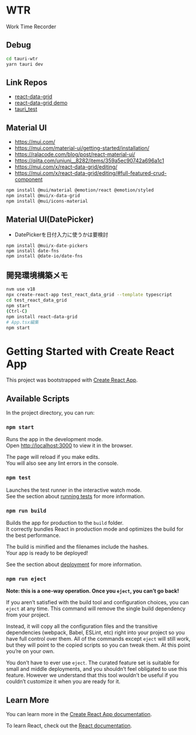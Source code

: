 # WTR
Work Time Recorder


## Debug

```bash
cd tauri-wtr
yarn tauri dev
```

## Link Repos

- [react-data-grid](https://github.com/adazzle/react-data-grid)
- [react-data-grid demo](https://adazzle.github.io/react-data-grid/)
- [tauri_test](https://github.com/marzg510/tauri_test)

## Material UI

- https://mui.com/
- https://mui.com/material-ui/getting-started/installation/
- https://ralacode.com/blog/post/react-material-ui/
- https://qiita.com/uniuni__8282/items/359a5ec90742a696a1c1
- https://mui.com/x/react-data-grid/editing/
- https://mui.com/x/react-data-grid/editing/#full-featured-crud-component

```bash
npm install @mui/material @emotion/react @emotion/styled
npm install @mui/x-data-grid
npm install @mui/icons-material
```

## Material UI(DatePicker)

- DatePickerを日付入力に使うかは要検討

```
npm install @mui/x-date-pickers
npm install date-fns
npm install @date-io/date-fns
```

## 開発環境構築メモ

```bash
nvm use v18
npx create-react-app test_react_data_grid --template typescript
cd test_react_data_grid
npm start
(Ctrl-C)
npm install react-data-grid
# App.tsx編集
npm start
```


# Getting Started with Create React App

This project was bootstrapped with [Create React App](https://github.com/facebook/create-react-app).

## Available Scripts

In the project directory, you can run:

### `npm start`

Runs the app in the development mode.\
Open [http://localhost:3000](http://localhost:3000) to view it in the browser.

The page will reload if you make edits.\
You will also see any lint errors in the console.

### `npm test`

Launches the test runner in the interactive watch mode.\
See the section about [running tests](https://facebook.github.io/create-react-app/docs/running-tests) for more information.

### `npm run build`

Builds the app for production to the `build` folder.\
It correctly bundles React in production mode and optimizes the build for the best performance.

The build is minified and the filenames include the hashes.\
Your app is ready to be deployed!

See the section about [deployment](https://facebook.github.io/create-react-app/docs/deployment) for more information.

### `npm run eject`

**Note: this is a one-way operation. Once you `eject`, you can’t go back!**

If you aren’t satisfied with the build tool and configuration choices, you can `eject` at any time. This command will remove the single build dependency from your project.

Instead, it will copy all the configuration files and the transitive dependencies (webpack, Babel, ESLint, etc) right into your project so you have full control over them. All of the commands except `eject` will still work, but they will point to the copied scripts so you can tweak them. At this point you’re on your own.

You don’t have to ever use `eject`. The curated feature set is suitable for small and middle deployments, and you shouldn’t feel obligated to use this feature. However we understand that this tool wouldn’t be useful if you couldn’t customize it when you are ready for it.

## Learn More

You can learn more in the [Create React App documentation](https://facebook.github.io/create-react-app/docs/getting-started).

To learn React, check out the [React documentation](https://reactjs.org/).
